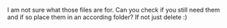 I am not sure what those files are for. Can you check if you still need them and if so place them in an according folder?
If not just delete :)
